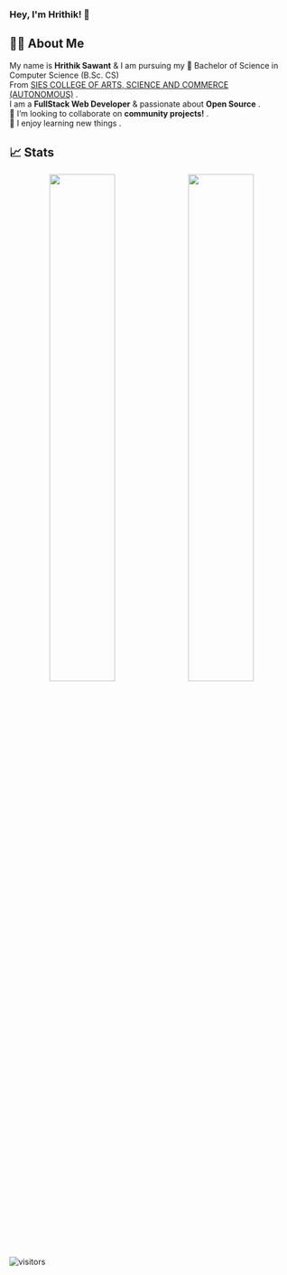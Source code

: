 ### Hey, I'm Hrithik! 👋

## 👨‍💻 About Me

My name is **Hrithik Sawant** & I am pursuing my 🔭 Bachelor of Science in Computer Science (B.Sc. CS) <br />
From [SIES COLLEGE OF ARTS, SCIENCE AND COMMERCE (AUTONOMOUS)](http://www.siesascs.edu.in/) . <br />
I am a **FullStack Web Developer** & passionate about **Open Source** .<br />
👯 I’m looking to collaborate on **community projects!** . <br />
🌱 I enjoy learning new things .
<!-- 
-  I’m currently Student 
- working on 
-  I’m currently learning....

- 🤔 I’m looking for help with ...
- 💬 Ask me about ...
- 📫 How to reach me: ...
- 😄 Pronouns: he/him
- ⚡ Fun fact: ...
-->

## 📈 Stats
<p align="center">
  
  <img width="48%" src="https://github-readme-stats.vercel.app/api?username=HrithikSawant&show_icons=true&theme=tokyonight" />
  <img width="48%" src="https://github-readme-streak-stats.herokuapp.com/?user=HrithikSawant&theme=tokyonight" />
</p>

<br />

![visitors](https://visitor-badge.laobi.icu/badge?page_id=HrithikSawant.HrithikSawant)
